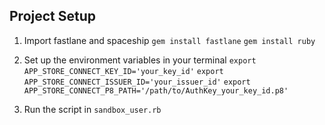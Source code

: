 ## Project Setup

1. Import fastlane and spaceship
`gem install fastlane`
`gem install ruby`

2. Set up the environment variables in your terminal
`export APP_STORE_CONNECT_KEY_ID='your_key_id'`
`export APP_STORE_CONNECT_ISSUER_ID='your_issuer_id'`
`export APP_STORE_CONNECT_P8_PATH='/path/to/AuthKey_your_key_id.p8'`

3. Run the script in `sandbox_user.rb`

